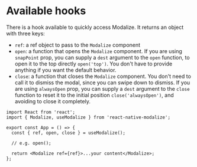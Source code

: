 # Available hooks

There is a hook available to quickly access Modalize. It returns an object with
three keys:

- `ref`: a ref object to pass to the `Modalize` component
- `open`: a function that opens the `Modalize` component. If you are using
  `snapPoint` prop, you can supply a `dest` argument to the `open`
  function, to open it to the top directly `open('top')`. You don't have
  to provide anything if you want the default behavior.
- `close`: a function that closes the `Modalize` component. You don't need to call
  it to dismiss the modal, since you can swipe down to dismiss.
  If you are using `alwaysOpen` prop, you can supply a `dest` argument
  to the `close` function to reset it to the initial position
  `close('alwaysOpen')`, and avoiding to close it completely.

```tsx
import React from 'react';
import { Modalize, useModalize } from 'react-native-modalize';

export const App = () => {
  const { ref, open, close } = useModalize();

  // e.g. open();

  return <Modalize ref={ref}>...your content</Modalize>;
};
```
